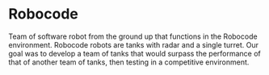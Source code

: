 # Robocode
Team of software robot from the ground up that functions in the Robocode environment. Robocode robots are tanks with radar and a single turret. Our goal was to develop a team of tanks that would surpass the performance of that of another team of tanks, then testing in a competitive environment. 
